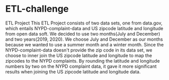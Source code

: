 # ETL-challenge
ETL Project
This ETL Project consists of two data sets, one from data.gov, which entails NYPD-complaint-data and US zipcode latitude and longitude from open data soft. We decided to use two months(July and December) and two years(2019, 2020). We choose July and December as our months because we wanted to use a summer month and a winter month. 
Since the NYPD-complaint-data doesn't provide the zip code in its data set, we choose to inner join the US zipcode latitude and longitude to map the zipcodes to the NYPD complaints. By rounding the latitude and longitude numbers by two on the NYPD complaint data, it gave it more significant results when joining the US zipcode latitude and longitude data.
